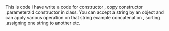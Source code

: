 This is code i have write a code for constructor , copy constructor ,parameterzid constructor in class. You can accept a string by an object and can apply various operation on that string example concatenation , sorting ,assigning one string to another etc.
